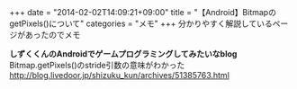 +++
date = "2014-02-02T14:09:21+09:00"
title = "【Android】BitmapのgetPixels()について"
categories = "メモ"
+++
分かりやすく解説しているページがあったのでメモ  
  
<strong>しずくくんのAndroidでゲームプログラミングしてみたいなblog</strong>  
Bitmap.getPixels()のstride引数の意味がわかった  
<a href="http://blog.livedoor.jp/shizuku_kun/archives/51385763.html" target="_blank" title="Bitmap.getPixels()のstride引数の意味がわかった">http://blog.livedoor.jp/shizuku_kun/archives/51385763.html</a>